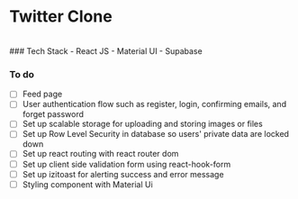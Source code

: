 # Twitter Clone
<br/>
### Tech Stack
- React JS
- Material UI
- Supabase

### To do
- [ ] Feed page
- [ ] User authentication flow such as register, login, confirming emails, and forget password
- [ ] Set up scalable storage for uploading and storing images or files
- [ ] Set up Row Level Security in database so users' private data are locked down
- [ ] Set up react routing with react router dom
- [ ] Set up client side validation form using react-hook-form
- [ ] Set up izitoast for alerting success and error message
- [ ] Styling component with Material Ui

